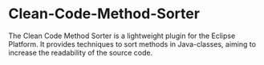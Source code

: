 Clean-Code-Method-Sorter
========================

The Clean Code Method Sorter is a lightweight plugin for the Eclipse Platform. It provides techniques to sort methods in Java-classes, aiming to increase the readability of the source code.